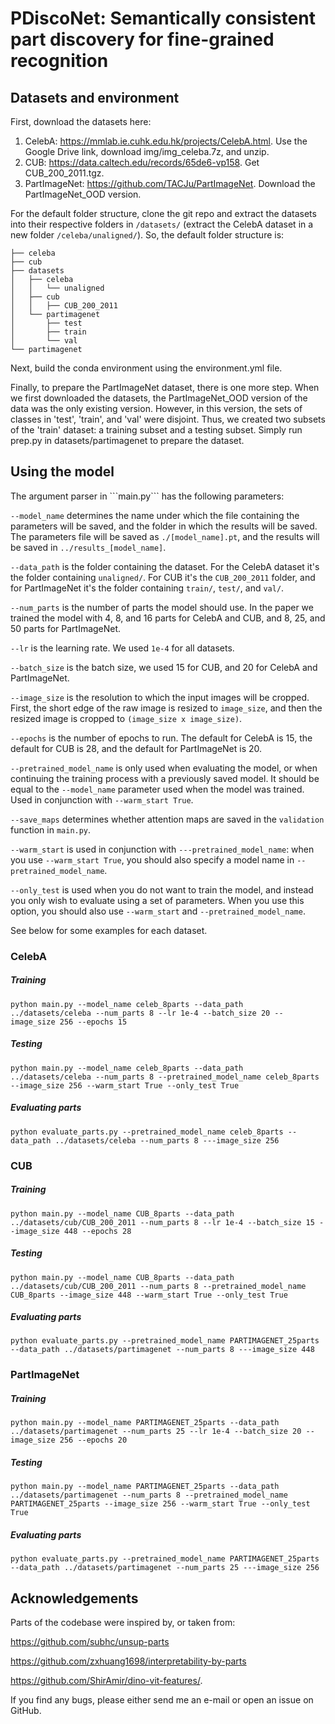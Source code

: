 <h1>PDiscoNet: Semantically consistent part discovery for fine-grained recognition</h1> 

<h2> Datasets and environment </h2>

First, download the datasets here:

1. CelebA: https://mmlab.ie.cuhk.edu.hk/projects/CelebA.html. Use the Google Drive link, download img/img_celeba.7z, and unzip. 
2. CUB: https://data.caltech.edu/records/65de6-vp158. Get CUB_200_2011.tgz.
3. PartImageNet: https://github.com/TACJu/PartImageNet. Download the PartImageNet_OOD version.

For the default folder structure, clone the git repo and extract the datasets into their respective folders in ```/datasets/``` (extract the CelebA dataset in a new folder ```/celeba/unaligned/```). So, the default folder structure is:

```
├── celeba
├── cub
├── datasets
│   ├── celeba
│   │	└── unaligned
│   ├── cub
│   │   ├── CUB_200_2011
│   └── partimagenet
│       ├── test
│       ├── train
│       └── val
└── partimagenet
```

Next, build the conda environment using the environment.yml file. 

Finally, to prepare the PartImageNet dataset, there is one more step. When we first downloaded the datasets, the PartImageNet_OOD version of the data was the only existing version. However, in this version, the sets of classes in 'test', 'train', and 'val' were disjoint. Thus, we created two subsets of the 'train' dataset: a training subset and a testing subset. Simply run prep.py in datasets/partimagenet to prepare the dataset.

<h2> Using the model</h2>
The argument parser in ```main.py``` has the following parameters:

```--model_name``` determines the name under which the file containing the parameters will be saved, and the folder in which the results will be saved. The parameters file will be saved as ```./[model_name].pt```, and the results will be saved in ```../results_[model_name]```.

```--data_path``` is the folder containing the dataset. For the CelebA dataset it's the folder containing ```unaligned/```. For CUB it's the ```CUB_200_2011``` folder, and for PartImageNet it's the folder containing ```train/```, ```test/```, and ```val/```.

```--num_parts``` is the number of parts the model should use. In the paper we trained the model with 4, 8, and 16 parts for CelebA and CUB, and 8, 25, and 50 parts for PartImageNet.

```--lr``` is the learning rate. We used ```1e-4``` for all datasets.

```--batch_size``` is the batch size, we used 15 for CUB, and 20 for CelebA and PartImageNet.

```--image_size``` is the resolution to which the input images will be cropped. First, the short edge of the raw image is resized to ```image_size```, and then the resized image is cropped to ```(image_size x image_size)```.

```--epochs``` is the number of epochs to run. The default for CelebA is 15, the default for CUB is 28, and the default for PartImageNet is 20.

```--pretrained_model_name``` is only used when evaluating the model, or when continuing the training process with a previously saved model. It should be equal to the ```--model_name``` parameter used when the model was trained. Used in conjunction with ```--warm_start True```.

```--save_maps``` determines whether attention maps are saved in the ```validation``` function in ```main.py```.

```--warm_start``` is used in conjunction with ```---pretrained_model_name```: when you use ```--warm_start True```, you should also specify a model name in ```--pretrained_model_name```.

```--only_test``` is used when you do not want to train the model, and instead you only wish to evaluate using a set of parameters. When you use this option, you should also use ```--warm_start``` and ```--pretrained_model_name```.

See below for some examples for each dataset.

<h3>CelebA</h3>
<h5>Training</h5>

```
python main.py --model_name celeb_8parts --data_path ../datasets/celeba --num_parts 8 --lr 1e-4 --batch_size 20 --image_size 256 --epochs 15
```

<h5>Testing</h5>

```
python main.py --model_name celeb_8parts --data_path ../datasets/celeba --num_parts 8 --pretrained_model_name celeb_8parts --image_size 256 --warm_start True --only_test True
```

<h5>Evaluating parts</h5>

```
python evaluate_parts.py --pretrained_model_name celeb_8parts --data_path ../datasets/celeba --num_parts 8 ---image_size 256
```

<h3>CUB</h3>
<h5>Training</h5>

```
python main.py --model_name CUB_8parts --data_path ../datasets/cub/CUB_200_2011 --num_parts 8 --lr 1e-4 --batch_size 15 --image_size 448 --epochs 28
```

<h5>Testing</h5>

```
python main.py --model_name CUB_8parts --data_path ../datasets/cub/CUB_200_2011 --num_parts 8 --pretrained_model_name CUB_8parts --image_size 448 --warm_start True --only_test True
```

<h5>Evaluating parts</h5>

```
python evaluate_parts.py --pretrained_model_name PARTIMAGENET_25parts --data_path ../datasets/partimagenet --num_parts 8 ---image_size 448
```

<h3>PartImageNet</h3>
<h5>Training</h5>

```
python main.py --model_name PARTIMAGENET_25parts --data_path ../datasets/partimagenet --num_parts 25 --lr 1e-4 --batch_size 20 --image_size 256 --epochs 20
```

<h5>Testing</h5>

```
python main.py --model_name PARTIMAGENET_25parts --data_path ../datasets/partimagenet --num_parts 8 --pretrained_model_name PARTIMAGENET_25parts --image_size 256 --warm_start True --only_test True
```

<h5>Evaluating parts</h5>

```
python evaluate_parts.py --pretrained_model_name PARTIMAGENET_25parts --data_path ../datasets/partimagenet --num_parts 25 ---image_size 256
```

<h2> Acknowledgements </h2>
Parts of the codebase were inspired by, or taken from:

https://github.com/subhc/unsup-parts

https://github.com/zxhuang1698/interpretability-by-parts

https://github.com/ShirAmir/dino-vit-features/.

If you find any bugs, please either send me an e-mail or open an issue on GitHub.